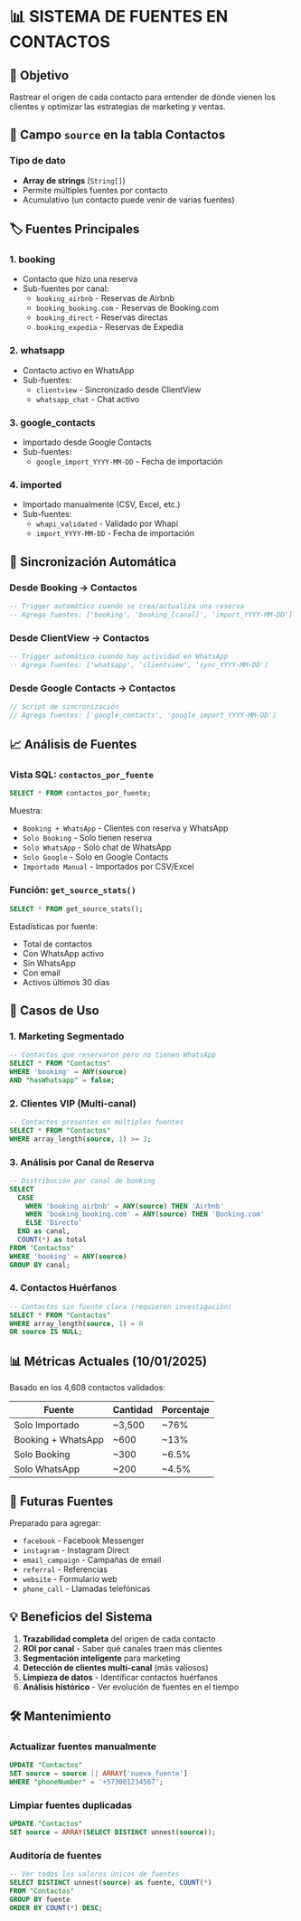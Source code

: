 # 📊 SISTEMA DE FUENTES EN CONTACTOS

## 🎯 Objetivo
Rastrear el origen de cada contacto para entender de dónde vienen los clientes y optimizar las estrategias de marketing y ventas.

## 📝 Campo `source` en la tabla Contactos

### Tipo de dato
- **Array de strings** (`String[]`)
- Permite múltiples fuentes por contacto
- Acumulativo (un contacto puede venir de varias fuentes)

## 🏷️ Fuentes Principales

### 1. **booking** 
- Contacto que hizo una reserva
- Sub-fuentes por canal:
  - `booking_airbnb` - Reservas de Airbnb
  - `booking_booking.com` - Reservas de Booking.com
  - `booking_direct` - Reservas directas
  - `booking_expedia` - Reservas de Expedia

### 2. **whatsapp**
- Contacto activo en WhatsApp
- Sub-fuentes:
  - `clientview` - Sincronizado desde ClientView
  - `whatsapp_chat` - Chat activo

### 3. **google_contacts**
- Importado desde Google Contacts
- Sub-fuentes:
  - `google_import_YYYY-MM-DD` - Fecha de importación

### 4. **imported**
- Importado manualmente (CSV, Excel, etc.)
- Sub-fuentes:
  - `whapi_validated` - Validado por Whapi
  - `import_YYYY-MM-DD` - Fecha de importación

## 🔄 Sincronización Automática

### Desde Booking → Contactos
```sql
-- Trigger automático cuando se crea/actualiza una reserva
-- Agrega fuentes: ['booking', 'booking_[canal]', 'import_YYYY-MM-DD']
```

### Desde ClientView → Contactos
```sql
-- Trigger automático cuando hay actividad en WhatsApp
-- Agrega fuentes: ['whatsapp', 'clientview', 'sync_YYYY-MM-DD']
```

### Desde Google Contacts → Contactos
```javascript
// Script de sincronización
// Agrega fuentes: ['google_contacts', 'google_import_YYYY-MM-DD']
```

## 📈 Análisis de Fuentes

### Vista SQL: `contactos_por_fuente`
```sql
SELECT * FROM contactos_por_fuente;
```

Muestra:
- `Booking + WhatsApp` - Clientes con reserva y WhatsApp
- `Solo Booking` - Solo tienen reserva
- `Solo WhatsApp` - Solo chat de WhatsApp
- `Solo Google` - Solo en Google Contacts
- `Importado Manual` - Importados por CSV/Excel

### Función: `get_source_stats()`
```sql
SELECT * FROM get_source_stats();
```

Estadísticas por fuente:
- Total de contactos
- Con WhatsApp activo
- Sin WhatsApp
- Con email
- Activos últimos 30 días

## 🎯 Casos de Uso

### 1. Marketing Segmentado
```sql
-- Contactos que reservaron pero no tienen WhatsApp
SELECT * FROM "Contactos" 
WHERE 'booking' = ANY(source) 
AND "hasWhatsapp" = false;
```

### 2. Clientes VIP (Multi-canal)
```sql
-- Contactos presentes en múltiples fuentes
SELECT * FROM "Contactos" 
WHERE array_length(source, 1) >= 3;
```

### 3. Análisis por Canal de Reserva
```sql
-- Distribución por canal de booking
SELECT 
  CASE 
    WHEN 'booking_airbnb' = ANY(source) THEN 'Airbnb'
    WHEN 'booking_booking.com' = ANY(source) THEN 'Booking.com'
    ELSE 'Directo'
  END as canal,
  COUNT(*) as total
FROM "Contactos"
WHERE 'booking' = ANY(source)
GROUP BY canal;
```

### 4. Contactos Huérfanos
```sql
-- Contactos sin fuente clara (requieren investigación)
SELECT * FROM "Contactos" 
WHERE array_length(source, 1) = 0 
OR source IS NULL;
```

## 📊 Métricas Actuales (10/01/2025)

Basado en los 4,608 contactos validados:

| Fuente | Cantidad | Porcentaje |
|--------|----------|------------|
| Solo Importado | ~3,500 | ~76% |
| Booking + WhatsApp | ~600 | ~13% |
| Solo Booking | ~300 | ~6.5% |
| Solo WhatsApp | ~200 | ~4.5% |

## 🔮 Futuras Fuentes

Preparado para agregar:
- `facebook` - Facebook Messenger
- `instagram` - Instagram Direct
- `email_campaign` - Campañas de email
- `referral` - Referencias
- `website` - Formulario web
- `phone_call` - Llamadas telefónicas

## 💡 Beneficios del Sistema

1. **Trazabilidad completa** del origen de cada contacto
2. **ROI por canal** - Saber qué canales traen más clientes
3. **Segmentación inteligente** para marketing
4. **Detección de clientes multi-canal** (más valiosos)
5. **Limpieza de datos** - Identificar contactos huérfanos
6. **Análisis histórico** - Ver evolución de fuentes en el tiempo

## 🛠️ Mantenimiento

### Actualizar fuentes manualmente
```sql
UPDATE "Contactos" 
SET source = source || ARRAY['nueva_fuente']
WHERE "phoneNumber" = '+573001234567';
```

### Limpiar fuentes duplicadas
```sql
UPDATE "Contactos" 
SET source = ARRAY(SELECT DISTINCT unnest(source));
```

### Auditoría de fuentes
```sql
-- Ver todos los valores únicos de fuentes
SELECT DISTINCT unnest(source) as fuente, COUNT(*) 
FROM "Contactos" 
GROUP BY fuente 
ORDER BY COUNT(*) DESC;
```